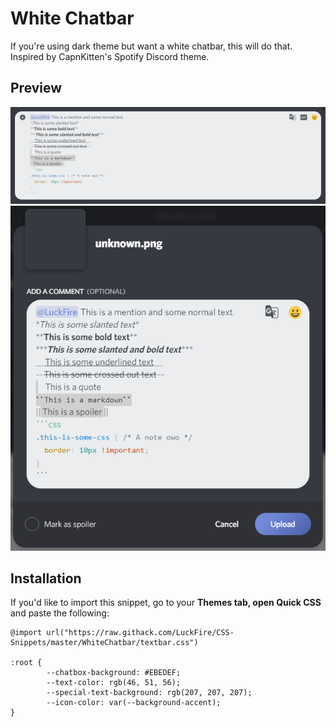 # White Chatbar
If you're using dark theme but want a white chatbar, this will do that. Inspired by CapnKitten's Spotify Discord theme.

## Preview
![Preview](https://raw.githubusercontent.com/LuckFire/CSS-Snippets/master/!%20Previews/WhiteChatbar1.png)  
![Preview](https://raw.githubusercontent.com/LuckFire/CSS-Snippets/master/!%20Previews/WhiteChatbar2.png)

## Installation
If you'd like to import this snippet, go to your **Themes tab, open Quick CSS** and paste the following:

    @import url("https://raw.githack.com/LuckFire/CSS-Snippets/master/WhiteChatbar/textbar.css")
    
    :root {
            --chatbox-background: #EBEDEF;
            --text-color: rgb(46, 51, 56); 
            --special-text-background: rgb(207, 207, 207);
            --icon-color: var(--background-accent);
    }
